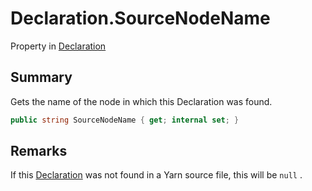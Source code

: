 # Declaration.SourceNodeName

Property in [Declaration](/api/csharp/yarn.compiler.declaration.md)

## Summary


Gets the name of the node in which this Declaration was found.


```csharp
public string SourceNodeName { get; internal set; }
```

## Remarks


If this  <a href="yarn.compiler.declaration.md">Declaration</a>  was not found in a Yarn
source file, this will be  <code>null</code> .


